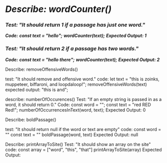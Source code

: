 # _Describe: wordCounter()_

### _Test: "It should return 1 if a passage has just one word."_
**_Code:_**
**_const text = "hello";_**
**_wordCounter(text);_**
**_Expected Output: 1_**

### _Test: "It should return 2 if a passage has two words."_
**_Code:_**
**_const text = "hello there";_**
**_wordCounter(text);_**
**_Expected Output: 2_**


Describe: removeOffensiveWords()

test: "It should remove and offensive word."
code:
let text = "this is zoinks, muppeteer, biffaroni, and loopdaloop!";
removeOffensiveWords(text)
expected output: "this is and";

describe: numberOfOccurences()
Test: "If an empty string is passed in as a word, it should return 0."
Code:
const word = "";
const text = "red RED Red!";
numberOfOccurrencesInText(word, text);
Expected Output: 0

Describe: boldPassage()

test: "It should return null if the word or text are empty"
code:
const word = ""
const text = ""
boldPassage(word, text)
Expected Output: null

Describe: printArrayToSite()
Test: "It should show an array on the site"
code:
const array = ["word", "this", "that"]
printArrayToSite(array)
Expected Output: 

